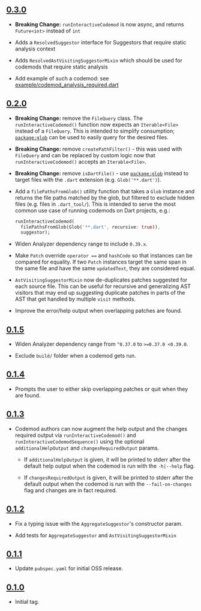 ## [0.3.0](https://github.com/Workiva/dart_codemod/compare/0.2.0...0.3.0)

- **Breaking Change:** `runInteractiveCodemod` is now async, and returns `Future<int>` instead of `int`

- Adds a `ResolvedSuggestor` interface for Suggestors that require static analysis context 

- Adds `ResolvedAstVisitingSuggestorMixin` which should be used for codemods that require static analysis

- Add example of such a codemod: see [example/codemod_analysis_required.dart](https://github.com/Workiva/dart_codemod/tree/master/example/codemod_analysis_required.dart)

## [0.2.0](https://github.com/Workiva/dart_codemod/compare/0.1.5...0.2.0)

- **Breaking Change:** remove the `FileQuery` class. The
`runInteractiveCodemod()` function now expects an `Iterable<File>` instead of a
`FileQuery`. This is intended to simplify consumption; [`package:glob`][glob]
can be used to easily query for the desired files.

- **Breaking Change:** remove `createPathFilter()` - this was used with `FileQuery` and can be replaced by custom logic now that
`runInteractiveCodemod()` accepts an `Iterable<File>`.

- **Breaking Change:** remove `isDartFile()` - use [`package:glob`][glob]
instead to target files with the `.dart` extension (e.g. `Glob('**.dart')`).

- Add a `filePathsFromGlob()` utility function that takes a `Glob` instance and
returns the file paths matched by the glob, but filtered to exclude hidden
files (e.g. files in `.dart_tool/`). This is intended to serve the most common
use case of running codemods on Dart projects, e.g.:

    ```dart
    runInteractiveCodemod(
      filePathsFromGlob(Glob('**.dart', recursive: true)),
      suggestor);
    ```

[glob]: https://pub.dev/packages/glob

- Widen Analyzer dependency range to include `0.39.x`.

- Make `Patch` override `operator ==` and `hashCode` so that instances can be
compared for equality. If two `Patch` instances target the same span in the same
file and have the same `updatedText`, they are considered equal.

- `AstVisitingSuggestorMixin` now de-duplicates patches suggested for each
source file. This can be useful for recursive and generalizing AST visitors that
may end up suggesting duplicate patches in parts of the AST that get handled by
multiple `visit` methods.

- Improve the error/help output when overlapping patches are found.

## [0.1.5](https://github.com/Workiva/dart_codemod/compare/0.1.4...0.1.5)

- Widen Analyzer dependency range from `^0.37.0` to `>=0.37.0 <0.39.0`.

- Exclude `build/` folder when a codemod gets run.

## [0.1.4](https://github.com/Workiva/dart_codemod/compare/0.1.3...0.1.4)

- Prompts the user to either skip overlapping patches or quit when they are found. 

## [0.1.3](https://github.com/Workiva/dart_codemod/compare/0.1.2...0.1.3)

- Codemod authors can now augment the help output and the changes required
  output via `runInteractiveCodemod()` and `runInteractiveCodemodSequence()`
  using the optional `additionalHelpOutput` and `changesRequiredOutput` params.

  - If `additionalHelpOutput` is given, it will be printed to stderr after the
    default help output when the codemod is run with the `-h|--help` flag.

  - If `changesRequiredOutput` is given, it will be printed to stderr after the
    default output when the codemod is run with the `--fail-on-changes` flag and
    changes are in fact required.

## [0.1.2](https://github.com/Workiva/dart_codemod/compare/0.1.1...0.1.2)

- Fix a typing issue with the `AggregateSuggestor`'s constructor param.

- Add tests for `AggregateSuggestor` and `AstVisitingSuggestorMixin`

## [0.1.1](https://github.com/Workiva/dart_codemod/compare/0.1.0...0.1.1)

- Update `pubspec.yaml` for initial OSS release.

## [0.1.0](https://github.com/Workiva/dart_codemod/compare/11a1c55...0.1.0)

- Initial tag.
